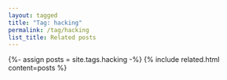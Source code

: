 ```yaml
---
layout: tagged
title: "Tag: hacking"
permalink: /tag/hacking
list_title: Related posts
---
```


{%- assign posts = site.tags.hacking -%}
{% include related.html content=posts %}

